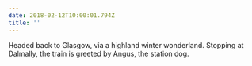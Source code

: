 ```yaml
---
date: 2018-02-12T10:00:01.794Z
title: ''
---
```

Headed back to Glasgow, via a highland winter wonderland. Stopping at Dalmally, the train is greeted by Angus, the station dog.
